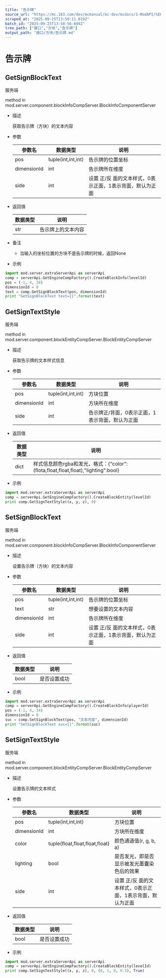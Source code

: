 ```yaml
---
title: "告示牌"
source_url: "https://mc.163.com/dev/mcmanual/mc-dev/mcdocs/1-ModAPI/%E6%8E%A5%E5%8F%A3/%E6%96%B9%E5%9D%97/%E5%91%8A%E7%A4%BA%E7%89%8C.html"
scraped_at: "2025-09-25T13:59:11.819Z"
batch_id: "2025-09-25T13-58-56-694Z"
tree_path: ["接口","方块","告示牌"]
output_path: "接口/方块/告示牌.md"
---
```


#  告示牌

##  GetSignBlockText

服务端

method in mod.server.component.blockInfoCompServer.BlockInfoComponentServer

*   描述
    
    获取告示牌（方块）的文本内容
    
*   参数
    
    | 参数名 | 数据类型 | 说明 |
    | --- | --- | --- |
    | pos | tuple(int,int,int) | 告示牌的位置坐标 |
    | dimensionId | int | 告示牌所在维度 |
    | side | int | 设置 正/反 面的文本样式，0表示正面，1表示背面，默认为正面 |
    
*   返回值
    
    | 数据类型 | 说明 |
    | --- | --- |
    | str | 告示牌上的文本内容 |
    
*   备注
    
    *   当输入的坐标位置的方块不是告示牌的时候，返回None
*   示例
    

```python
import mod.server.extraServerApi as serverApi
comp = serverApi.GetEngineCompFactory().CreateBlockInfo(levelId)
pos = (-1, 4, 34)
dimensionId = 0
text = comp.GetSignBlockText(pos, dimensionId)
print "GetSignBlockText text={}".format(text)

```

##  GetSignTextStyle

服务端

method in mod.server.component.blockEntityCompServer.BlockEntityCompServer

*   描述
    
    获取告示牌的文本样式信息
    
*   参数
    
    | 参数名 | 数据类型 | 说明 |
    | --- | --- | --- |
    | pos | tuple(int,int,int) | 方块位置 |
    | dimensionId | int | 方块所在维度 |
    | side | int | 告示牌正/背面，0表示正面，1表示背面，默认为正面 |
    
*   返回值
    
    | 数据类型 | 说明 |
    | --- | --- |
    | dict | 样式信息颜色rgba和发光，格式：{“color”:(flota,float,float,float),"lighting":bool} |
    
*   示例
    

```python
import mod.server.extraServerApi as serverApi
comp = serverApi.GetEngineCompFactory().CreateBlockEntity(levelId)
print comp.GetSignTextStyle((x, y, z), 0)

```

##  SetSignBlockText

服务端

method in mod.server.component.blockInfoCompServer.BlockInfoComponentServer

*   描述
    
    设置告示牌（方块）的文本内容
    
*   参数
    
    | 参数名 | 数据类型 | 说明 |
    | --- | --- | --- |
    | pos | tuple(int,int,int) | 告示牌的位置坐标 |
    | text | str | 想要设置的文本内容 |
    | dimensionId | int | 告示牌所在维度 |
    | side | int | 设置 正/反 面的文本样式，0表示正面，1表示背面，默认为正面 |
    
*   返回值
    
    | 数据类型 | 说明 |
    | --- | --- |
    | bool | 是否设置成功 |
    
*   示例
    

```python
import mod.server.extraServerApi as serverApi
comp = serverApi.GetEngineCompFactory().CreateBlockInfo(playerId)
pos = (-1, 4, 34)
dimensionId = 0
suc = comp.SetSignBlockText(pos, "文本内容", dimensionId)
print "SetSignBlockText suc={}".format(suc)

```

##  SetSignTextStyle

服务端

method in mod.server.component.blockEntityCompServer.BlockEntityCompServer

*   描述
    
    设置告示牌的文本样式
    
*   参数
    
    | 参数名 | 数据类型 | 说明 |
    | --- | --- | --- |
    | pos | tuple(int,int,int) | 方块位置 |
    | dimensionId | int | 方块所在维度 |
    | color | tuple(float,float,float,float) | 颜色通道值(r, g, b, a) |
    | lighting | bool | 是否发光，即是否显示被发光墨囊染色后的效果 |
    | side | int | 设置 正/反 面的文本样式，0表示正面，1表示背面，默认为正面 |
    
*   返回值
    
    | 数据类型 | 说明 |
    | --- | --- |
    | bool | 是否设置成功 |
    
*   示例
    

```python
import mod.server.extraServerApi as serverApi
comp = serverApi.GetEngineCompFactory().CreateBlockEntity(levelId)
print comp.SetSignTextStyle((x, y, z), 0, (0, 1, 0, 0.5), True)

```